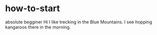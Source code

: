 # how-to-start
absolute begginer
Hi
I like trecking in the Blue Mountains.
I see hopping kangaroos there in the morning.
